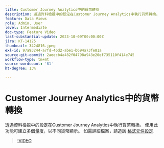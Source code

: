 ```yaml
---
title: Customer Journey Analytics中的貨幣轉換
description: 透過資料檢視中的設定在Customer Journey Analytics中執行貨幣轉換。 使用此功能可建立多個量度，以不同貨幣顯示。
feature: Data Views
role: Admin, User
level: Intermediate
doc-type: Feature Video
last-substantial-update: 2023-10-09T00:00:00Z
jira: KT-14125
thumbnail: 3424816.jpeg
exl-id: 97a93244-a7fd-46d2-abe1-b694a73fe81a
source-git-commit: 2aeecb4a482f04798a943e20ef735110f414e745
workflow-type: tm+mt
source-wordcount: '81'
ht-degree: 13%

---
```


# Customer Journey Analytics中的貨幣轉換

透過資料檢視中的設定在Customer Journey Analytics中執行貨幣轉換。 使用此功能可建立多個量度，以不同貨幣顯示。 如需詳細檔案，請造訪 [格式元件設定](https://experienceleague.adobe.com/docs/analytics-platform/using/cja-dataviews/component-settings/format.html?lang=zh-Hant#currency).

>[!VIDEO](https://video.tv.adobe.com/v/3424816/?learn=on)
